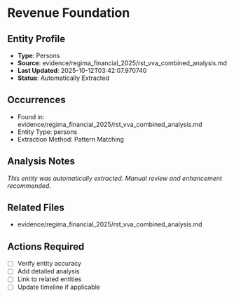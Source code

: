 # Revenue Foundation

## Entity Profile
- **Type**: Persons
- **Source**: evidence/regima_financial_2025/rst_vva_combined_analysis.md
- **Last Updated**: 2025-10-12T03:42:07.970740
- **Status**: Automatically Extracted

## Occurrences
- Found in: evidence/regima_financial_2025/rst_vva_combined_analysis.md
- Entity Type: persons
- Extraction Method: Pattern Matching

## Analysis Notes
*This entity was automatically extracted. Manual review and enhancement recommended.*

## Related Files
- evidence/regima_financial_2025/rst_vva_combined_analysis.md

## Actions Required
- [ ] Verify entity accuracy
- [ ] Add detailed analysis
- [ ] Link to related entities
- [ ] Update timeline if applicable
